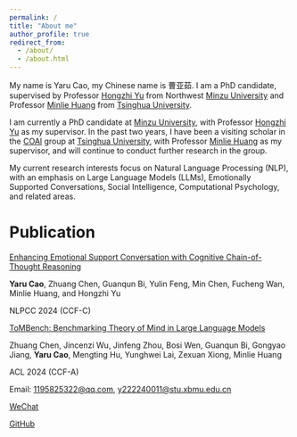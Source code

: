 ```yaml
---
permalink: /
title: "About me"
author_profile: true
redirect_from: 
  - /about/
  - /about.html
---
```

My name is Yaru Cao, my Chinese name is 曹亚茹. I am a PhD candidate, supervised by Professor [Hongzhi Yu](https://baike.baidu.com/item/%E4%BA%8E%E6%B4%AA%E5%BF%97/4596865) from Northwest [Minzu University](https://www.xbmu.edu.cn/) and Professor [Minlie Huang](https://www.cs.tsinghua.edu.cn/info/1121/5620.htm) from [Tsinghua University](https://www.tsinghua.edu.cn/).

I am currently a PhD candidate at [Minzu University](https://www.xbmu.edu.cn/), with Professor [Hongzhi Yu](https://baike.baidu.com/item/%E4%BA%8E%E6%B4%AA%E5%BF%97/4596865) as my supervisor. In the past two years, I have been a visiting scholar in the [COAl](https://coai.cs.tsinghua.edu.cn/) group at [Tsinghua University](https://www.tsinghua.edu.cn/), with Professor [Minlie Huang](https://www.cs.tsinghua.edu.cn/info/1121/5620.htm) as my supervisor, and will continue to conduct further research in the group.

My current research interests focus on Natural Language Processing (NLP), with an emphasis on Large Language Models (LLMs), Emotionally Supported Conversations, Social Intelligence, Computational Psychology, and related areas.

Publication
======
[Enhancing Emotional Support Conversation with Cognitive Chain-of-Thought Reasoning](https://github.com/YaruCao-AI/CogChain)

**Yaru Cao**, Zhuang Chen, Guanqun Bi, Yulin Feng, Min Chen, Fucheng Wan, Minlie Huang, and Hongzhi Yu

NLPCC 2024 (CCF-C)

[ToMBench: Benchmarking Theory of Mind in Large Language Models](https://aclanthology.org/2024.acl-long.847.pdf)

Zhuang Chen, Jincenzi Wu, Jinfeng Zhou, Bosi Wen, Guanqun Bi, Gongyao Jiang, **Yaru Cao**, Mengting Hu, Yunghwei Lai, Zexuan Xiong, Minlie Huang

ACL 2024 (CCF-A)

Email: [1195825322@qq.com](1195825322@qq.com), [y222240011@stu.xbmu.edu.cn](y22240011@stu.xbmu.edu.cn) 

[WeChat](https://github.com/caoyaru123/yarucao.github.io/blob/master/images/WeChat.jpg)

[GitHub](https://github.com/YaruCao-AI)
